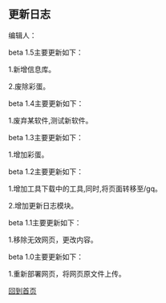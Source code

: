 ## 更新日志

编辑人：

beta 1.5主要更新如下：

1.新增信息库。

2.废除彩蛋。

beta 1.4主要更新如下：

1.废弃某软件,测试新软件。

beta 1.3主要更新如下：

1.增加彩蛋。

beta 1.2主要更新如下：

1.增加工具下载中的工具,同时,将页面转移至/gq。

2.增加更新日志模块。

beta 1.1主要更新如下：

1.移除无效网页，更改内容。

beta 1.0主要更新如下：

1.重新部署网页，将网页原文件上传。

[回到首页](https://lrjlsg.github.io)

